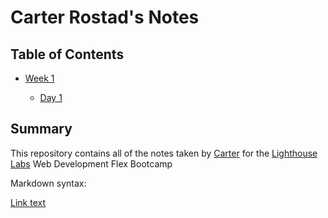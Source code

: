 # Carter Rostad's Notes

## Table of Contents
* [Week 1](/Week_1)

    * [Day 1](/Week_1/Day_1)



## Summary

This repository contains all of the notes taken by [Carter](https://github.com/C-rostad) for the [Lighthouse Labs](https://www.lighthouselabs.ca/) Web Development Flex Bootcamp



Markdown syntax:

[Link text](URL)

